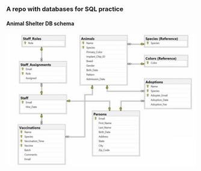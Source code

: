 ### A repo with databases for SQL practice


#### Animal Shelter DB schema

![Animal Shelter Schema](assets/AnimalShelterSchema.png)